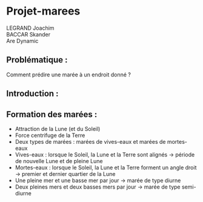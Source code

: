 # Projet-marees
LEGRAND Joachim <br>
BACCAR Skander <br>
Are Dynamic <br>
## Problématique : 
Comment prédire une marée à un endroit donné ? 
## Introduction :
## Formation des marées :
- Attraction de la Lune (et du Soleil) 
- Force centrifuge de la Terre 
- Deux types de marées : marées de vives-eaux et marées de mortes-eaux 
- Vives-eaux : lorsque le Soleil, la Lune et la Terre sont alignés -> période de nouvelle Lune et de pleine Lune 
- Mortes-eaux : lorsque le Soleil, la Lune et la Terre forment un angle droit -> premier et dernier quartier de la Lune 
- Une pleine mer et une basse mer par jour -> marée de type diurne 
- Deux pleines mers et deux basses mers par jour -> marée de type semi-diurne 
